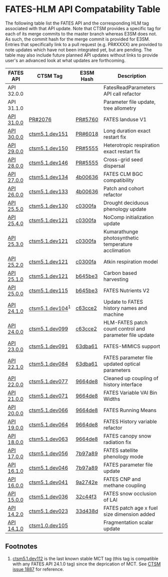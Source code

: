 # FATES-HLM API Compatability Table

The following table list the FATES API and the corresponding HLM tag associated with that API update.  Note that CTSM provides a specific tag for each of its merge commits to the master branch whereas E3SM does not.  As such, the commit hash for the merge commit is provided for E3SM.  Entries that specifically link to a pull request (e.g. PR#XXXX) are provided to note updates which have not been integrated yet, but are pending.  The table may also include future planned API updates without links to provide user's an advanced look at what updates are forthcoming.

| FATES API   | CTSM Tag | E3SM Hash | Description |
| ----------- | -------- | --------- | ----------- |
| API 32.0.0 | | | FatesReadParameters API call refactor |
| API 31.1.0 | | | Parameter file update, tree allometry |
| [API 31.0.0](https://github.com/NGEET/fates/pull/1040) | [PR#2076](https://github.com/ESCOMP/CTSM/pull/2076) | [PR#5760](https://github.com/E3SM-Project/E3SM/pull/5760) | FATES landuse V1 |
| [API 30.0.0](https://github.com/NGEET/fates/releases/tag/sci.1.68.2_api.30.0.0) | [ctsm5.1.dev151](https://github.com/ESCOMP/CTSM/releases/tag/ctsm5.1.dev151) | [PR#6018](https://github.com/E3SM-Project/E3SM/pull/6018) | Long duration exact restart fix |
| [API 29.0.0](https://github.com/NGEET/fates/releases/tag/sci.1.68.1_api.29.0.0) | [ctsm5.1.dev150](https://github.com/ESCOMP/CTSM/releases/tag/ctsm5.1.dev150) | [PR#5555](https://github.com/E3SM-Project/E3SM/pull/5555) | Heterotropic respiration exact restart fix |
| [API 28.0.0](https://github.com/NGEET/fates/releases/tag/sci.1.68.0_api.28.0.0) | [ctsm5.1.dev146](https://github.com/ESCOMP/CTSM/releases/tag/ctsm5.1.dev146) | [PR#5555](https://github.com/E3SM-Project/E3SM/pull/5555) | Cross-grid seed dispersal |
| [API 27.0.0](https://github.com/NGEET/fates/releases/tag/sci.1.67.1_api.27.0.0) | [ctsm5.1.dev134](https://github.com/ESCOMP/CTSM/releases/tag/ctsm5.1.dev134) | [4b00636](https://github.com/E3SM-Project/E3SM/commit/4b0063682c2f61eebb5eb8c7d99d13926532caff) | FATES CLM BGC compatibility |
| [API 26.0.0](https://github.com/NGEET/fates/releases/tag/sci.1.67.1_api.26.0.0) | [ctsm5.1.dev133](https://github.com/ESCOMP/CTSM/releases/tag/ctsm5.1.dev133) | [4b00636](https://github.com/E3SM-Project/E3SM/commit/4b0063682c2f61eebb5eb8c7d99d13926532caff) | Patch and cohort refactor |
| [API 25.5.0](https://github.com/NGEET/fates/releases/tag/sci.1.66.0_api.25.5.0) | [ctsm5.1.dev130](https://github.com/ESCOMP/CTSM/releases/tag/ctsm5.1.dev130) | [c0300fa](https://github.com/E3SM-Project/E3SM/commit/c0300fa61e40d7130ee3a16dbdd2a36efed34705) | Drought deciduous phenology update |
| [API 25.4.0](https://github.com/NGEET/fates/releases/tag/sci.1.65.2_api.25.4.0) | [ctsm5.1.dev121](https://github.com/ESCOMP/CTSM/releases/tag/ctsm5.1.dev121) | [c0300fa](https://github.com/E3SM-Project/E3SM/commit/c0300fa61e40d7130ee3a16dbdd2a36efed34705) | NoComp initialization update |
| [API 25.3.0](https://github.com/NGEET/fates/releases/tag/sci.1.65.0_api.25.3.0) | [ctsm5.1.dev121](https://github.com/ESCOMP/CTSM/releases/tag/ctsm5.1.dev121) | [c0300fa](https://github.com/E3SM-Project/E3SM/commit/c0300fa61e40d7130ee3a16dbdd2a36efed34705) | Kumarathunge photosynthetic temperature acclimation |
| [API 25.2.0](https://github.com/NGEET/fates/releases/tag/sci.1.64.0_api.25.2.0) | [ctsm5.1.dev121](https://github.com/ESCOMP/CTSM/releases/tag/ctsm5.1.dev121) | [c0300fa](https://github.com/E3SM-Project/E3SM/commit/c0300fa61e40d7130ee3a16dbdd2a36efed34705) | Atkin respiration model |
| [API 25.1.0](https://github.com/NGEET/fates/releases/tag/sci.1.63.0_api.25.1.0) | [ctsm5.1.dev121](https://github.com/ESCOMP/CTSM/releases/tag/ctsm5.1.dev121) | [b645be3](https://github.com/E3SM-Project/E3SM/commit/b645be3aa22b3ebcded4dbd9a93e72eb4cb6c1fb) | Carbon based harvesting |
| [API 25.0.0](https://github.com/NGEET/fates/releases/tag/sci.1.61.0_api.25.0.0) | [ctsm5.1.dev115](https://github.com/ESCOMP/CTSM/releases/tag/ctsm5.1.dev115) | [b645be3](https://github.com/E3SM-Project/E3SM/commit/b645be3aa22b3ebcded4dbd9a93e72eb4cb6c1fb) | FATES Nutrients V2 |
| [API 24.1.0](https://github.com/NGEET/fates/releases/tag/sci.1.58.1_api.24.1.0) | [ctsm5.1.dev104](https://github.com/ESCOMP/CTSM/releases/tag/ctsm5.1.dev104)<sup>1<sup> | [c63cce2](https://github.com/E3SM-Project/E3SM/commit/c63cce2acbc7a81d91e4433e202b4261aface4ba) | Update to FATES history names and machine |
| [API 24.0.0](https://github.com/NGEET/fates/releases/tag/sci.1.57.4_api.24.0.0) | [ctsm5.1.dev099](https://github.com/ESCOMP/CTSM/releases/tag/ctsm5.1.dev099) | [c63cce2](https://github.com/E3SM-Project/E3SM/commit/c63cce2acbc7a81d91e4433e202b4261aface4ba) | HLM-FATES patch count control and parameter file update |
| [API 23.0.0](https://github.com/NGEET/fates/releases/tag/sci.1.56.0_api.23.0.0) | [ctsm5.1.dev091](https://github.com/ESCOMP/CTSM/releases/tag/ctsm5.1.dev091) | [63dba61](https://github.com/E3SM-Project/E3SM/commit/63dba61faf5911690a433e0c51673626667cfc99) | FATES-MIMICS support |
| [API 22.1.0](https://github.com/NGEET/fates/releases/tag/sci.1.55.4_api.22.1.0) | [ctsm5.1.dev084](https://github.com/ESCOMP/CTSM/releases/tag/ctsm5.1.dev084) | [63dba61](https://github.com/E3SM-Project/E3SM/commit/63dba61faf5911690a433e0c51673626667cfc99) | FATES parameter file updated optical parameters |
| [API 22.0.0](https://github.com/NGEET/fates/releases/tag/sci.1.54.0_api.22.0.0) | [ctsm5.1.dev077](https://github.com/ESCOMP/CTSM/releases/tag/ctsm5.1.dev077) | [9664de8](https://github.com/E3SM-Project/E3SM/commit/9664de8102ad9121bbb013e15a196f578ac6f37a) | Cleaned up coupling of history interface |
| [API 21.0.0](https://github.com/NGEET/fates/releases/tag/sci.1.53.0_api.21.0.0) | [ctsm5.1.dev071](https://github.com/ESCOMP/CTSM/releases/tag/ctsm5.1.dev071) | [9664de8](https://github.com/E3SM-Project/E3SM/commit/9664de8102ad9121bbb013e15a196f578ac6f37a) | FATES Variable VAI Bin Widths |
| [API 20.0.0](https://github.com/NGEET/fates/releases/tag/sci.1.52.0_api.20.0.0) | [ctsm5.1.dev066](https://github.com/ESCOMP/CTSM/releases/tag/ctsm5.1.dev066) | [9664de8](https://github.com/E3SM-Project/E3SM/commit/9664de8102ad9121bbb013e15a196f578ac6f37a) | FATES Running Means |
| [API 19.0.0](https://github.com/NGEET/fates/releases/tag/sci.1.51.0_api.19.0.0) | [ctsm5.1.dev064](https://github.com/ESCOMP/CTSM/releases/tag/ctsm5.1.dev064) | [9664de8](https://github.com/E3SM-Project/E3SM/commit/9664de8102ad9121bbb013e15a196f578ac6f37a) | FATES History variable refactor |
| [API 18.0.0](https://github.com/NGEET/fates/releases/tag/sci.1.50.1_api.18.0.0) | [ctsm5.1.dev063](https://github.com/ESCOMP/CTSM/releases/tag/ctsm5.1.dev063) | [9664de8](https://github.com/E3SM-Project/E3SM/commit/9664de8102ad9121bbb013e15a196f578ac6f37a) | FATES canopy snow radiation fix |
| [API 17.0.0](https://github.com/NGEET/fates/releases/tag/sci.1.47.0_api.17.0.0) | [ctsm5.1.dev056](https://github.com/ESCOMP/CTSM/releases/tag/ctsm5.1.dev056) | [7b97a89](https://github.com/E3SM-Project/E3SM/commit/7b97a89f019cf3b28075bf417b8574a7dd003358) | FATES satellite phenology mode |
| [API 16.1.0](https://github.com/NGEET/fates/releases/tag/sci.1.46.2_api.16.1.0) | [ctsm5.1.dev046](https://github.com/ESCOMP/CTSM/releases/tag/ctsm5.1.dev046) | [7b97a89](https://github.com/E3SM-Project/E3SM/commit/7b97a89f019cf3b28075bf417b8574a7dd003358) | FATES parameter file update |
| [API 16.0.0](https://github.com/NGEET/fates/releases/tag/sci.1.46.0_api.16.0.0) | [ctsm5.1.dev041](https://github.com/ESCOMP/CTSM/releases/tag/ctsm5.1.dev041) | [9a2742e](https://github.com/E3SM-Project/E3SM/commit/9a2742e66b62aa851bd03647bf47073a0e1afc82) | FATES CNP and methane coupling | 
| [API 15.0.0](https://github.com/NGEET/fates/releases/tag/sci.1.45.0_api.15.0.0)   | [ctsm5.1.dev036](https://github.com/ESCOMP/CTSM/releases/tag/ctsm5.1.dev036) | [32c44f3](https://github.com/E3SM-Project/E3SM/commit/32c44f303e629cc6f8658b054c6dec76de3d4b69) | FATES snow occlusion of LAI |
| [API 14.2.0](https://github.com/NGEET/fates/releases/tag/sci.1.43.2_api.14.2.0)   | [ctsm5.1.dev023](https://github.com/ESCOMP/CTSM/releases/tag/ctsm5.1.dev023) | [33d438d](https://github.com/E3SM-Project/E3SM/commit/33d438d68917f3536e475248401de58ae5aebeb0) | FATES patch age x fuel size dimension added |
| [API 14.1.0](https://github.com/NGEET/fates/releases/tag/sci.1.43.0_api.14.1.0)   | [ctsm1.0.dev105](https://github.com/ESCOMP/CTSM/releases/tag/ctsm1.0.dev105_fates_api14.1.0.n01) |  | Fragmentation scalar update |

## Footnotes

1. [ctsm5.1.dev112](https://github.com/ESCOMP/CTSM/releases/tag/ctsm5.1.dev112) is the last known stable MCT tag (this tag is compatible with any FATES API 24.1.0 tag) since the deprication of MCT.  See [CTSM issue 1887](https://github.com/ESCOMP/CTSM/issues/1887) for reference.
